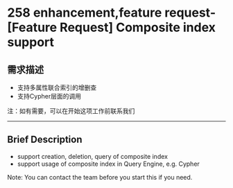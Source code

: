 # 258 enhancement,feature request-[Feature Request] Composite index support
## 需求描述

- 支持多属性联合索引的增删查
- 支持Cypher层面的调用

注：如有需要，可以在开始这项工作前联系我们

---------------------------------------

## Brief Description

- support creation, deletion, query of composite index
- support usage of composite index in Query Engine, e.g. Cypher

Note: You can contact the team before you start this if you need.